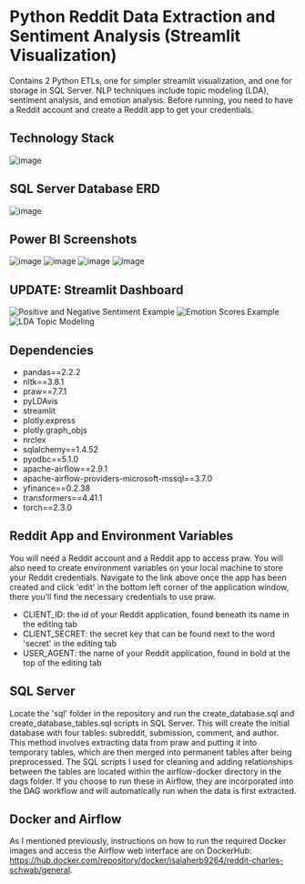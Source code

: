 # Python Reddit Data Extraction and Sentiment Analysis (Streamlit Visualization) 
Contains 2 Python ETLs, one for simpler streamlit visualization, and one for storage in SQL Server. NLP techniques include topic modeling (LDA), sentiment analysis, and emotion analysis. Before running, you need to have a Reddit account and create a Reddit app to get your credentials. 
## Technology Stack
![image](https://github.com/isaiaherb/reddit-analytics/blob/main/images/Screenshot%202024-06-14%20223630.png)

## SQL Server Database ERD
![image](https://github.com/isaiaherb/reddit-analytics/blob/main/images/Screenshot%202024-06-05%20170949.png?raw=true)

## Power BI Screenshots
![image](https://github.com/isaiaherb/reddit-analytics/blob/main/images/Screenshot%202024-06-05%20104407.png?raw=true)
![image](https://github.com/isaiaherb/reddit-analytics/blob/main/images/Screenshot%202024-06-05%20105555.png?raw=true)
![image](https://github.com/isaiaherb/reddit-analytics/blob/main/images/Screenshot%202024-06-05%20111833.png?raw=true)
![image](https://github.com/isaiaherb/reddit-analytics/blob/main/images/Screenshot%202024-06-05%20112923.png?raw=true)

## UPDATE: Streamlit Dashboard
![Positive and Negative Sentiment Example](https://github.com/isaiaherb/Reddit-Sentiment-Analyzer/issues/1#issue-2347298959)
![Emotion Scores Example]([https://github.com/isaiaherb/Reddit-Sentiment-Analyzer/issues/1#issue-2347298959](https://github.com/isaiaherb/Reddit-Sentiment-Analyzer/issues/2#issue-2347300183))
![LDA Topic Modeling]([https://github.com/isaiaherb/Reddit-Sentiment-Analyzer/issues/1#issue-2347298959](https://github.com/isaiaherb/Reddit-Sentiment-Analyzer/issues/3#issue-2347301908))

## Dependencies
* pandas==2.2.2 
* nltk==3.8.1 
* praw==7.7.1
* pyLDAvis
* streamlit
* plotly.express
* plotly.graph_objs
* nrclex
* sqlalchemy==1.4.52 
* pyodbc==5.1.0 
* apache-airflow==2.9.1 
* apache-airflow-providers-microsoft-mssql==3.7.0 
* yfinance==0.2.38 
* transformers==4.41.1 
* torch==2.3.0
  
## Reddit App and Environment Variables
You will need a Reddit account and a Reddit app to access praw. You will also need to create environment variables on your local machine to store your Reddit credentials. Navigate to the link above once the app has been created and click 'edit' in the bottom left corner of the application window, there you'll find the necessary credentials to use praw.
* CLIENT_ID: the id of your Reddit application, found beneath its name in the editing tab
* CLIENT_SECRET: the secret key that can be found next to the word 'secret' in the editing tab
* USER_AGENT: the name of your Reddit application, found in bold at the top of the editing tab

## SQL Server
Locate the 'sql' folder in the repository and run the create_database.sql and create_database_tables.sql scripts in SQL Server. This will create the initial database with four tables: subreddit, submission, comment, and author. This method involves extracting data from praw and putting it into temporary tables, which are then merged into permanent tables after being preprocessed. The SQL scripts I used for cleaning and adding relationships between the tables are located within the airflow-docker directory in the dags folder. If you choose to run these in Airflow, they are incorporated into the DAG workflow and will automatically run when the data is first extracted.

## Docker and Airflow
As I mentioned previously, instructions on how to run the required Docker images and access the Airflow web interface are on DockerHub: https://hub.docker.com/repository/docker/isaiaherb9264/reddit-charles-schwab/general.

